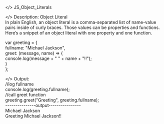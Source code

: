 </> JS_Object_Literals

</> Description: Object Literal<br>
In plain English, an object literal is a comma-separated list of name-value pairs inside of curly braces.
Those values can be properties and functions. Here’s a snippet of an object literal with one property and one function.<br>

var greeting = {<br>
    fullname: "Michael Jackson",<br>
    greet: (message, name) => {<br>
        console.log(message + " " + name + "!!");<br>
    }<br>
};<br>


</> Output:<br>
//log fullname<br>
console.log(greeting.fullname);<br>
//call greet function<br>
greeting.greet("Greeting", greeting.fullname);<br>
---------------output----------------<br>
Michael Jackson<br>
Greeting Michael Jackson!!<br>
